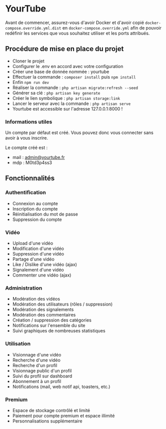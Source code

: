 # YourTube

Avant de commencer, assurez-vous d'avoir Docker et d'avoir copié `docker-compose.override.yml.dist` en `docker-compose.override.yml` afin de 
pouvoir redéfinir les services que vous souhaitez utiliser et les ports attribués.

## Procédure de mise en place du projet

- Cloner le projet
- Configurer le .env en accord avec votre configuration
- Créer une base de donnée nommée : yourtube
- Effectuer la commande : `composer install` puis `npm install`
- Enfin `npm run dev`
- Réaliser la commande : `php artisan migrate:refresh --seed`
- Générer sa clé : `php artisan key generate`
- Créer le lien symbolique : `php artisan storage:link`
- Lancer le serveur avec la commande : `php artisan serve`
- Yourtube est accessible sur l'adresse 127.0.0.1:8000 !

### Informations utiles

Un compte par défaut est créé. Vous pouvez donc vous connecter sans avoir à vous inscrire. 

Le compte créé est :

- mail : admin@yourtube.fr
- mdp : M0td3p4ss3

## Fonctionnalités

### Authentification

- Connexion au compte
- Inscription du compte
- Réinitialisation du mot de passe
- Suppression du compte

### Vidéo

- Upload d'une vidéo
- Modification d'une vidéo
- Suppression d'une vidéo
- Partage d'une vidéo
- Like / Dislike d'une vidéo (ajax)
- Signalement d'une vidéo
- Commenter une vidéo (ajax)

### Administration

- Modération des vidéos
- Modération des utilisateurs (rôles / suppression)
- Modération des signalements
- Modération des commentaires
- Création / suppression des catégories
- Notifications sur l'ensemble du site
- Suivi graphiques de nombreuses statistiques

### Utilisation

- Visionnage d'une vidéo
- Recherche d'une vidéo
- Recherche d'un profil
- Visionnage public d'un profil
- Suivi du profil sur dashboard
- Abonnement à un profil
- Notifications (mail, web notif api, toasters, etc.)

### Premium

- Espace de stockage contrôlé et limité
- Paiement pour compte premium et espace illimité
- Personnalisations supplémentaire

